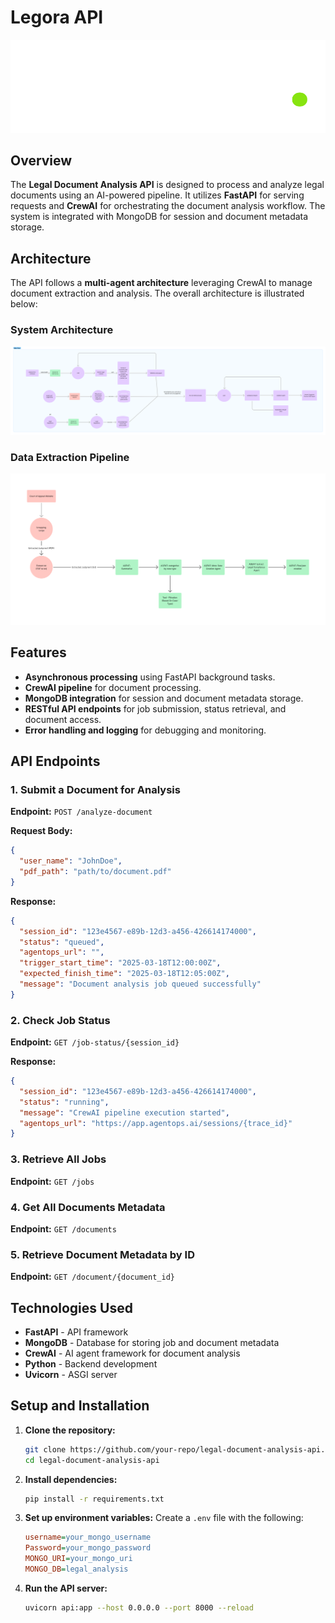 # Legora API

![Logo](images/logo_no_bg_white.png)

## Overview
The **Legal Document Analysis API** is designed to process and analyze legal documents using an AI-powered pipeline. It utilizes **FastAPI** for serving requests and **CrewAI** for orchestrating the document analysis workflow. The system is integrated with MongoDB for session and document metadata storage.

## Architecture
The API follows a **multi-agent architecture** leveraging CrewAI to manage document extraction and analysis. The overall architecture is illustrated below:

### System Architecture
![System Architecture](images/image.png)

### Data Extraction Pipeline
![Data Extraction Pipeline](images/imagecopy.png)

## Features
- **Asynchronous processing** using FastAPI background tasks.
- **CrewAI pipeline** for document processing.
- **MongoDB integration** for session and document metadata storage.
- **RESTful API endpoints** for job submission, status retrieval, and document access.
- **Error handling and logging** for debugging and monitoring.

## API Endpoints

### 1. Submit a Document for Analysis
**Endpoint:** `POST /analyze-document`

**Request Body:**
```json
{
  "user_name": "JohnDoe",
  "pdf_path": "path/to/document.pdf"
}
```

**Response:**
```json
{
  "session_id": "123e4567-e89b-12d3-a456-426614174000",
  "status": "queued",
  "agentops_url": "",
  "trigger_start_time": "2025-03-18T12:00:00Z",
  "expected_finish_time": "2025-03-18T12:05:00Z",
  "message": "Document analysis job queued successfully"
}
```

### 2. Check Job Status
**Endpoint:** `GET /job-status/{session_id}`

**Response:**
```json
{
  "session_id": "123e4567-e89b-12d3-a456-426614174000",
  "status": "running",
  "message": "CrewAI pipeline execution started",
  "agentops_url": "https://app.agentops.ai/sessions/{trace_id}"
}
```

### 3. Retrieve All Jobs
**Endpoint:** `GET /jobs`

### 4. Get All Documents Metadata
**Endpoint:** `GET /documents`

### 5. Retrieve Document Metadata by ID
**Endpoint:** `GET /document/{document_id}`

## Technologies Used
- **FastAPI** - API framework
- **MongoDB** - Database for storing job and document metadata
- **CrewAI** - AI agent framework for document analysis
- **Python** - Backend development
- **Uvicorn** - ASGI server

## Setup and Installation
1. **Clone the repository:**
   ```sh
   git clone https://github.com/your-repo/legal-document-analysis-api.git
   cd legal-document-analysis-api
   ```
2. **Install dependencies:**
   ```sh
   pip install -r requirements.txt
   ```
3. **Set up environment variables:**
   Create a `.env` file with the following:
   ```ini
   username=your_mongo_username
   Password=your_mongo_password
   MONGO_URI=your_mongo_uri
   MONGO_DB=legal_analysis
   ```
4. **Run the API server:**
   ```sh
   uvicorn api:app --host 0.0.0.0 --port 8000 --reload
   ```
